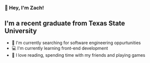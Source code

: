 ### 👋 Hey, I'm Zach!

## I'm a recent graduate from Texas State University

- 👀 I'm currently searching for software engineering oppurtunities
- 💻 I'm currently learning front-end development
- 👾 I love reading, spending time with my friends and playing games

<!--### 📲 How to reach me --->

[website]: https://boemer.dev
[linkedin]: https://linkedin.com/in/zachary-boemer/
